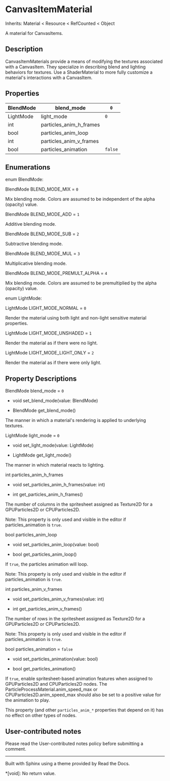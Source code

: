 # CanvasItemMaterial

Inherits: Material < Resource < RefCounted < Object

A material for CanvasItems.

## Description

CanvasItemMaterials provide a means of modifying the textures associated with
a CanvasItem. They specialize in describing blend and lighting behaviors for
textures. Use a ShaderMaterial to more fully customize a material's
interactions with a CanvasItem.

## Properties

BlendMode | blend_mode | `0`  
---|---|---  
LightMode | light_mode | `0`  
int | particles_anim_h_frames  
bool | particles_anim_loop  
int | particles_anim_v_frames  
bool | particles_animation | `false`  
  
## Enumerations

enum BlendMode:

BlendMode BLEND_MODE_MIX = `0`

Mix blending mode. Colors are assumed to be independent of the alpha (opacity)
value.

BlendMode BLEND_MODE_ADD = `1`

Additive blending mode.

BlendMode BLEND_MODE_SUB = `2`

Subtractive blending mode.

BlendMode BLEND_MODE_MUL = `3`

Multiplicative blending mode.

BlendMode BLEND_MODE_PREMULT_ALPHA = `4`

Mix blending mode. Colors are assumed to be premultiplied by the alpha
(opacity) value.

enum LightMode:

LightMode LIGHT_MODE_NORMAL = `0`

Render the material using both light and non-light sensitive material
properties.

LightMode LIGHT_MODE_UNSHADED = `1`

Render the material as if there were no light.

LightMode LIGHT_MODE_LIGHT_ONLY = `2`

Render the material as if there were only light.

## Property Descriptions

BlendMode blend_mode = `0`

  * void set_blend_mode(value: BlendMode)

  * BlendMode get_blend_mode()

The manner in which a material's rendering is applied to underlying textures.

LightMode light_mode = `0`

  * void set_light_mode(value: LightMode)

  * LightMode get_light_mode()

The manner in which material reacts to lighting.

int particles_anim_h_frames

  * void set_particles_anim_h_frames(value: int)

  * int get_particles_anim_h_frames()

The number of columns in the spritesheet assigned as Texture2D for a
GPUParticles2D or CPUParticles2D.

Note: This property is only used and visible in the editor if
particles_animation is `true`.

bool particles_anim_loop

  * void set_particles_anim_loop(value: bool)

  * bool get_particles_anim_loop()

If `true`, the particles animation will loop.

Note: This property is only used and visible in the editor if
particles_animation is `true`.

int particles_anim_v_frames

  * void set_particles_anim_v_frames(value: int)

  * int get_particles_anim_v_frames()

The number of rows in the spritesheet assigned as Texture2D for a
GPUParticles2D or CPUParticles2D.

Note: This property is only used and visible in the editor if
particles_animation is `true`.

bool particles_animation = `false`

  * void set_particles_animation(value: bool)

  * bool get_particles_animation()

If `true`, enable spritesheet-based animation features when assigned to
GPUParticles2D and CPUParticles2D nodes. The
ParticleProcessMaterial.anim_speed_max or CPUParticles2D.anim_speed_max should
also be set to a positive value for the animation to play.

This property (and other `particles_anim_*` properties that depend on it) has
no effect on other types of nodes.

## User-contributed notes

Please read the User-contributed notes policy before submitting a comment.

* * *

Built with Sphinx using a theme provided by Read the Docs.

  *[void]: No return value.

